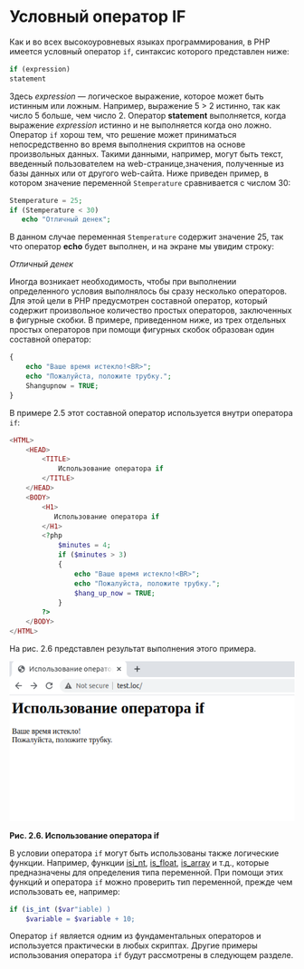 # Условный оператор IF

Как и во всех высокоуровневых языках программирования, в РНР имеется условный оператор `if`, синтаксис которого представлен ниже:
```php
if (expression)
statement
```
Здесь *expression* — логическое выражение, которое может быть истинным или ложным. Например, выражение 5 > 2 истинно, так как число 5 больше, чем число 2. Оператор **statement** выполняется, когда выражение *expression* истинно и не выполняется когда оно ложно.
Оператор `if` хорош тем, что решение может приниматься непосредственно во
время выполнения скриптов на основе произвольных данных. Такими 
данными, например, могут быть текст, введенный пользователем на web-странице,значения, полученные из базы данных или от другого web-сайта.
Ниже приведен пример, в котором значение переменной `Stemperature`
сравнивается с числом 30:
```php
Stemperature = 25;
if (Stemperature < 30)
   echo "Отличный денек";
```

В данном случае переменная `Stemperature` содержит значение 25, так что
оператор **echo** будет выполнен, и на экране мы увидим строку:  

*Отличный денек*  

Иногда возникает необходимость, чтобы при выполнении определенного условия выполнялось бы сразу несколько операторов. Для этой цели в РНР предусмотрен составной оператор, который содержит произвольное количество 
простых операторов, заключенных в фигурные скобки.
В примере, приведенном ниже, из трех отдельных простых операторов при помощи фигурных скобок образован один составной оператор:
```php
{
    echo "Ваше время истекло!<BR>";
    echo "Пожалуйста, положите трубку.";
    Shangupnow = TRUE;
}
```  
В примере 2.5 этот составной оператор используется внутри оператора `if`:

```php
<HTML>
    <HEAD>
        <TITLE>
            Использование оператора if
        </TITLE>
    </HEAD>
    <BODY>
        <H1>
           Использование оператора if
        </H1>
        <?php
            $minutes = 4;
            if ($minutes > 3)
            {
                echo "Ваше время истекло!<BR>";
                echo "Пожалуйста, положите трубку.";
                $hang_up_now = TRUE;
            }
        ?>
    </BODY>
</HTML>
```
На рис. 2.6 представлен результат выполнения этого примера.

![php математические операторы](images/uslovnyj-operator-if.png)  

  **Рис. 2.6. Использование оператора if**  

В условии оператора `if` могут быть использованы также логические 
функции. Например, функции [isi_nt]((https://www.php.net/manual/ru/function.is-int.php)), [is_float](https://www.php.net/manual/ru/function.is-float.php), [is_array](https://www.php.net/manual/ru/function.is-array.php) и т.д., которые предназначены для определения типа переменной. При помощи этих функций и оператора `if` можно проверить тип переменной, прежде чем использовать ее, например:

```php
if (is_int ($var"iable) )
    $variable = $variable + 10;
```

Оператор `if` является одним из фундаментальных операторов и используется практически в любых скриптах. Другие примеры использования оператора `if` будут рассмотрены в следующем разделе.
